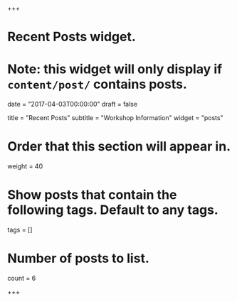 +++
# Recent Posts widget.
# Note: this widget will only display if `content/post/` contains posts.

date = "2017-04-03T00:00:00"
draft = false

title = "Recent Posts"
subtitle = "Workshop Information"
widget = "posts"

# Order that this section will appear in.
weight = 40

# Show posts that contain the following tags. Default to any tags.
tags = []

# Number of posts to list.
count = 6

+++

